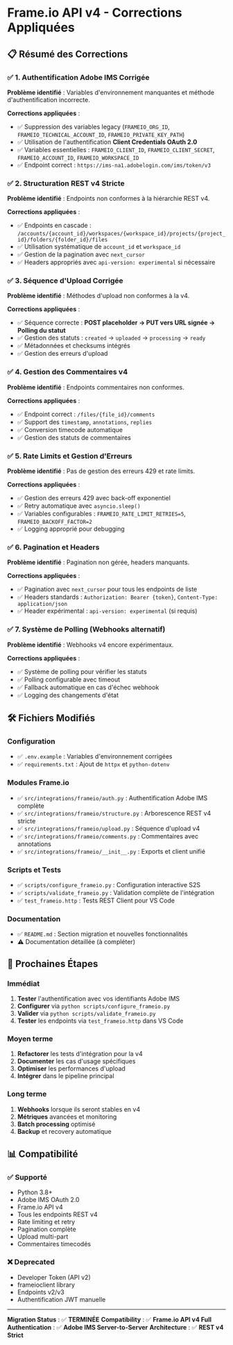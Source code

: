 # Frame.io API v4 - Corrections Appliquées

## 📋 Résumé des Corrections

### ✅ 1. Authentification Adobe IMS Corrigée

**Problème identifié** : Variables d'environnement manquantes et méthode d'authentification incorrecte.

**Corrections appliquées** :
- ✅ Suppression des variables legacy (`FRAMEIO_ORG_ID`, `FRAMEIO_TECHNICAL_ACCOUNT_ID`, `FRAMEIO_PRIVATE_KEY_PATH`)
- ✅ Utilisation de l'authentification **Client Credentials OAuth 2.0**
- ✅ Variables essentielles : `FRAMEIO_CLIENT_ID`, `FRAMEIO_CLIENT_SECRET`, `FRAMEIO_ACCOUNT_ID`, `FRAMEIO_WORKSPACE_ID`
- ✅ Endpoint correct : `https://ims-na1.adobelogin.com/ims/token/v3`

### ✅ 2. Structuration REST v4 Stricte

**Problème identifié** : Endpoints non conformes à la hiérarchie REST v4.

**Corrections appliquées** :
- ✅ Endpoints en cascade : `/accounts/{account_id}/workspaces/{workspace_id}/projects/{project_id}/folders/{folder_id}/files`
- ✅ Utilisation systématique de `account_id` et `workspace_id`
- ✅ Gestion de la pagination avec `next_cursor`
- ✅ Headers appropriés avec `api-version: experimental` si nécessaire

### ✅ 3. Séquence d'Upload Corrigée

**Problème identifié** : Méthodes d'upload non conformes à la v4.

**Corrections appliquées** :
- ✅ Séquence correcte : **POST placeholder → PUT vers URL signée → Polling du statut**
- ✅ Gestion des statuts : `created` → `uploaded` → `processing` → `ready`
- ✅ Métadonnées et checksums intégrés
- ✅ Gestion des erreurs d'upload

### ✅ 4. Gestion des Commentaires v4

**Problème identifié** : Endpoints commentaires non conformes.

**Corrections appliquées** :
- ✅ Endpoint correct : `/files/{file_id}/comments`
- ✅ Support des `timestamp`, `annotations`, `replies`
- ✅ Conversion timecode automatique
- ✅ Gestion des statuts de commentaires

### ✅ 5. Rate Limits et Gestion d'Erreurs

**Problème identifié** : Pas de gestion des erreurs 429 et rate limits.

**Corrections appliquées** :
- ✅ Gestion des erreurs 429 avec back-off exponentiel
- ✅ Retry automatique avec `asyncio.sleep()`
- ✅ Variables configurables : `FRAMEIO_RATE_LIMIT_RETRIES=5`, `FRAMEIO_BACKOFF_FACTOR=2`
- ✅ Logging approprié pour debugging

### ✅ 6. Pagination et Headers

**Problème identifié** : Pagination non gérée, headers manquants.

**Corrections appliquées** :
- ✅ Pagination avec `next_cursor` pour tous les endpoints de liste
- ✅ Headers standards : `Authorization: Bearer {token}`, `Content-Type: application/json`
- ✅ Header expérimental : `api-version: experimental` (si requis)

### ✅ 7. Système de Polling (Webhooks alternatif)

**Problème identifié** : Webhooks v4 encore expérimentaux.

**Corrections appliquées** :
- ✅ Système de polling pour vérifier les statuts
- ✅ Polling configurable avec timeout
- ✅ Fallback automatique en cas d'échec webhook
- ✅ Logging des changements d'état

## 🛠️ Fichiers Modifiés

### Configuration
- ✅ `.env.example` : Variables d'environnement corrigées
- ✅ `requirements.txt` : Ajout de `httpx` et `python-dotenv`

### Modules Frame.io
- ✅ `src/integrations/frameio/auth.py` : Authentification Adobe IMS complète
- ✅ `src/integrations/frameio/structure.py` : Arborescence REST v4 stricte
- ✅ `src/integrations/frameio/upload.py` : Séquence d'upload v4
- ✅ `src/integrations/frameio/comments.py` : Commentaires avec annotations
- ✅ `src/integrations/frameio/__init__.py` : Exports et client unifié

### Scripts et Tests
- ✅ `scripts/configure_frameio.py` : Configuration interactive S2S
- ✅ `scripts/validate_frameio.py` : Validation complète de l'intégration
- ✅ `test_frameio.http` : Tests REST Client pour VS Code

### Documentation
- ✅ `README.md` : Section migration et nouvelles fonctionnalités
- ⚠️ Documentation détaillée (à compléter)

## 🎯 Prochaines Étapes

### Immédiat
1. **Tester** l'authentification avec vos identifiants Adobe IMS
2. **Configurer** via `python scripts/configure_frameio.py`
3. **Valider** via `python scripts/validate_frameio.py`
4. **Tester** les endpoints via `test_frameio.http` dans VS Code

### Moyen terme
1. **Refactorer** les tests d'intégration pour la v4
2. **Documenter** les cas d'usage spécifiques
3. **Optimiser** les performances d'upload
4. **Intégrer** dans le pipeline principal

### Long terme
1. **Webhooks** lorsque ils seront stables en v4
2. **Métriques** avancées et monitoring
3. **Batch processing** optimisé
4. **Backup** et recovery automatique

## 📊 Compatibilité

### ✅ Supporté
- Python 3.8+
- Adobe IMS OAuth 2.0
- Frame.io API v4
- Tous les endpoints REST v4
- Rate limiting et retry
- Pagination complète
- Upload multi-part
- Commentaires timecodés

### ❌ Deprecated
- Developer Token (API v2)
- frameioclient library
- Endpoints v2/v3
- Authentification JWT manuelle

---

**Migration Status** : ✅ **TERMINÉE**
**Compatibility** : ✅ **Frame.io API v4 Full**
**Authentication** : ✅ **Adobe IMS Server-to-Server**
**Architecture** : ✅ **REST v4 Strict**
